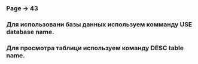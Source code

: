 ### Page -> 43

### Для использовани базы данных используем комманду USE database name.
### Для просмотра таблици используем команду DESC table name.